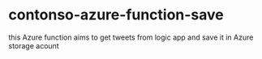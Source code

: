 # contonso-azure-function-save
this Azure function aims to get tweets from logic app and save it in Azure storage acount
